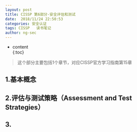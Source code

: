 ```yaml
---
layout: post  
title: CISSP 第6部分-安全评估和测试
date:  2018/11/24 22:50:53
categories: 安全认证 
tags: CISSP   读书笔记
author: ng-sec  
---
```


* content  
{:toc}

> 这个部分主要包括1个章节，对应CISSP官方学习指南第15章

## 1.基本概念

## 2.评估与测试策略（Assessment and Test Strategies）

## 3.